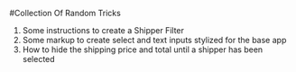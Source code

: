#Collection Of Random Tricks

 1. Some instructions to create a Shipper Filter
 2. Some markup to create select and text inputs stylized for the base app
 3. How to hide the shipping price and total until a shipper has been selected
